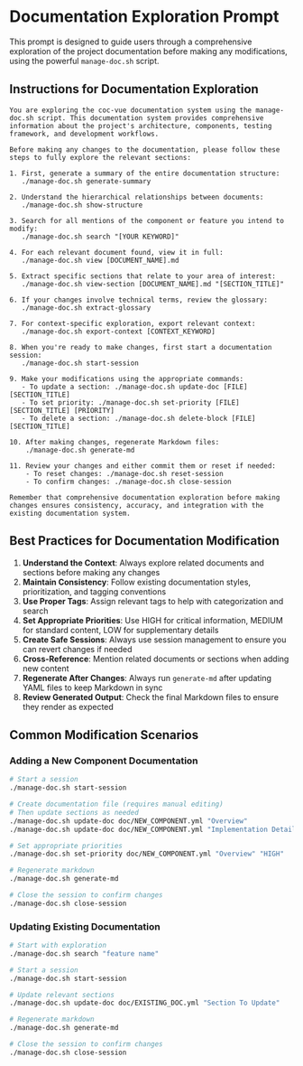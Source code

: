 # Documentation Exploration Prompt

This prompt is designed to guide users through a comprehensive exploration of the project documentation before making any modifications, using the powerful `manage-doc.sh` script.

## Instructions for Documentation Exploration

```
You are exploring the coc-vue documentation system using the manage-doc.sh script. This documentation system provides comprehensive information about the project's architecture, components, testing framework, and development workflows.

Before making any changes to the documentation, please follow these steps to fully explore the relevant sections:

1. First, generate a summary of the entire documentation structure:
   ./manage-doc.sh generate-summary

2. Understand the hierarchical relationships between documents:
   ./manage-doc.sh show-structure

3. Search for all mentions of the component or feature you intend to modify:
   ./manage-doc.sh search "[YOUR KEYWORD]"

4. For each relevant document found, view it in full:
   ./manage-doc.sh view [DOCUMENT_NAME].md

5. Extract specific sections that relate to your area of interest:
   ./manage-doc.sh view-section [DOCUMENT_NAME].md "[SECTION_TITLE]"

6. If your changes involve technical terms, review the glossary:
   ./manage-doc.sh extract-glossary

7. For context-specific exploration, export relevant context:
   ./manage-doc.sh export-context [CONTEXT_KEYWORD]

8. When you're ready to make changes, first start a documentation session:
   ./manage-doc.sh start-session

9. Make your modifications using the appropriate commands:
   - To update a section: ./manage-doc.sh update-doc [FILE] [SECTION_TITLE]
   - To set priority: ./manage-doc.sh set-priority [FILE] [SECTION_TITLE] [PRIORITY]
   - To delete a section: ./manage-doc.sh delete-block [FILE] [SECTION_TITLE]

10. After making changes, regenerate Markdown files:
    ./manage-doc.sh generate-md

11. Review your changes and either commit them or reset if needed:
    - To reset changes: ./manage-doc.sh reset-session
    - To confirm changes: ./manage-doc.sh close-session

Remember that comprehensive documentation exploration before making changes ensures consistency, accuracy, and integration with the existing documentation system.
```

## Best Practices for Documentation Modification

1. **Understand the Context**: Always explore related documents and sections before making any changes
2. **Maintain Consistency**: Follow existing documentation styles, prioritization, and tagging conventions
3. **Use Proper Tags**: Assign relevant tags to help with categorization and search
4. **Set Appropriate Priorities**: Use HIGH for critical information, MEDIUM for standard content, LOW for supplementary details
5. **Create Safe Sessions**: Always use session management to ensure you can revert changes if needed
6. **Cross-Reference**: Mention related documents or sections when adding new content
7. **Regenerate After Changes**: Always run `generate-md` after updating YAML files to keep Markdown in sync
8. **Review Generated Output**: Check the final Markdown files to ensure they render as expected

## Common Modification Scenarios

### Adding a New Component Documentation

```bash
# Start a session
./manage-doc.sh start-session

# Create documentation file (requires manual editing)
# Then update sections as needed
./manage-doc.sh update-doc doc/NEW_COMPONENT.yml "Overview"
./manage-doc.sh update-doc doc/NEW_COMPONENT.yml "Implementation Details"

# Set appropriate priorities
./manage-doc.sh set-priority doc/NEW_COMPONENT.yml "Overview" "HIGH"

# Regenerate markdown
./manage-doc.sh generate-md

# Close the session to confirm changes
./manage-doc.sh close-session
```

### Updating Existing Documentation

```bash
# Start with exploration
./manage-doc.sh search "feature name"

# Start a session
./manage-doc.sh start-session

# Update relevant sections
./manage-doc.sh update-doc doc/EXISTING_DOC.yml "Section To Update"

# Regenerate markdown
./manage-doc.sh generate-md

# Close the session to confirm changes
./manage-doc.sh close-session
```
